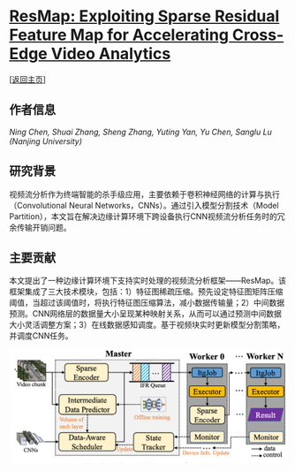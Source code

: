 # [ResMap: Exploiting Sparse Residual Feature Map for Accelerating Cross-Edge Video Analytics](https://doi.org/10.1109/INFOCOM53939.2023.10228990)

\[[返回主页](../../README.md#2023)\]

## 作者信息
*Ning Chen, Shuai Zhang, Sheng Zhang, Yuting Yan, Yu Chen, Sanglu Lu (Nanjing University)*

## 研究背景
视频流分析作为终端智能的杀手级应用，主要依赖于卷积神经网络的计算与执行（Convolutional Neural Networks，CNNs）。通过引入模型分割技术（Model Partition），本文旨在解决边缘计算环境下跨设备执行CNN视频流分析任务时的冗余传输开销问题。

## 主要贡献
本文提出了一种边缘计算环境下支持实时处理的视频流分析框架——ResMap。该框架集成了三大技术模块，包括：1）特征图稀疏压缩。预先设定特征图矩阵压缩阈值，当超过该阈值时，将执行特征图压缩算法，减小数据传输量；2）中间数据预测。CNN网络层的数据量大小呈现某种映射关系，从而可以通过预测中间数据大小灵活调整方案；3）在线数据感知调度。基于视频块实时更新模型分割策略，并调度CNN任务。

![](../../figs/infocom23-resmap.png)